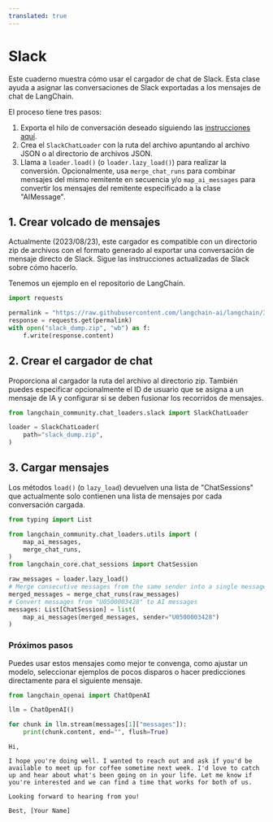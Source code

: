 ```yaml
---
translated: true
---
```


# Slack

Este cuaderno muestra cómo usar el cargador de chat de Slack. Esta clase ayuda a asignar las conversaciones de Slack exportadas a los mensajes de chat de LangChain.

El proceso tiene tres pasos:
1. Exporta el hilo de conversación deseado siguiendo las [instrucciones aquí](https://slack.com/help/articles/1500001548241-Request-to-export-all-conversations).
2. Crea el `SlackChatLoader` con la ruta del archivo apuntando al archivo JSON o al directorio de archivos JSON.
3. Llama a `loader.load()` (o `loader.lazy_load()`) para realizar la conversión. Opcionalmente, usa `merge_chat_runs` para combinar mensajes del mismo remitente en secuencia y/o `map_ai_messages` para convertir los mensajes del remitente especificado a la clase "AIMessage".

## 1. Crear volcado de mensajes

Actualmente (2023/08/23), este cargador es compatible con un directorio zip de archivos con el formato generado al exportar una conversación de mensaje directo de Slack. Sigue las instrucciones actualizadas de Slack sobre cómo hacerlo.

Tenemos un ejemplo en el repositorio de LangChain.

```python
import requests

permalink = "https://raw.githubusercontent.com/langchain-ai/langchain/342087bdfa3ac31d622385d0f2d09cf5e06c8db3/libs/langchain/tests/integration_tests/examples/slack_export.zip"
response = requests.get(permalink)
with open("slack_dump.zip", "wb") as f:
    f.write(response.content)
```

## 2. Crear el cargador de chat

Proporciona al cargador la ruta del archivo al directorio zip. También puedes especificar opcionalmente el ID de usuario que se asigna a un mensaje de IA y configurar si se deben fusionar los recorridos de mensajes.

```python
from langchain_community.chat_loaders.slack import SlackChatLoader
```

```python
loader = SlackChatLoader(
    path="slack_dump.zip",
)
```

## 3. Cargar mensajes

Los métodos `load()` (o `lazy_load`) devuelven una lista de "ChatSessions" que actualmente solo contienen una lista de mensajes por cada conversación cargada.

```python
from typing import List

from langchain_community.chat_loaders.utils import (
    map_ai_messages,
    merge_chat_runs,
)
from langchain_core.chat_sessions import ChatSession

raw_messages = loader.lazy_load()
# Merge consecutive messages from the same sender into a single message
merged_messages = merge_chat_runs(raw_messages)
# Convert messages from "U0500003428" to AI messages
messages: List[ChatSession] = list(
    map_ai_messages(merged_messages, sender="U0500003428")
)
```

### Próximos pasos

Puedes usar estos mensajes como mejor te convenga, como ajustar un modelo, seleccionar ejemplos de pocos disparos o hacer predicciones directamente para el siguiente mensaje.

```python
from langchain_openai import ChatOpenAI

llm = ChatOpenAI()

for chunk in llm.stream(messages[1]["messages"]):
    print(chunk.content, end="", flush=True)
```

```output
Hi,

I hope you're doing well. I wanted to reach out and ask if you'd be available to meet up for coffee sometime next week. I'd love to catch up and hear about what's been going on in your life. Let me know if you're interested and we can find a time that works for both of us.

Looking forward to hearing from you!

Best, [Your Name]
```
